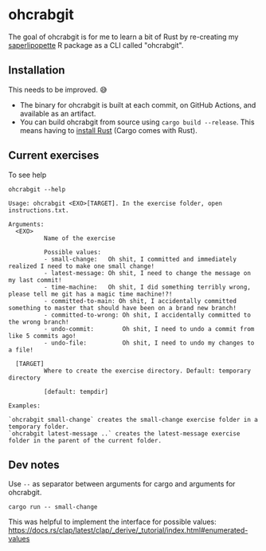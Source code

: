 
# ohcrabgit

<!-- badges: start -->
<!-- badges: end -->

The goal of ohcrabgit is for me to learn a bit of Rust by re-creating my [saperlipopette](https://docs.ropensci.org/saperlipopette/) R package as a CLI called "ohcrabgit".

## Installation

This needs to be improved. :sweat_smile:

- The binary for ohcrabgit is built at each commit, on GitHub Actions, and available as an artifact.
- You can build ohcrabgit from source using `cargo build --release`. This means having to [install Rust](https://doc.rust-lang.org/book/ch01-01-installation.html) (Cargo comes with Rust).

## Current exercises

To see help

```
ohcrabgit --help
```

```
Usage: ohcrabgit <EXO>[TARGET]. In the exercise folder, open instructions.txt.

Arguments:
  <EXO>
          Name of the exercise

          Possible values:
          - small-change:   Oh shit, I committed and immediately realized I need to make one small change!
          - latest-message: Oh shit, I need to change the message on my last commit!
          - time-machine:   Oh shit, I did something terribly wrong, please tell me git has a magic time machine!?!
          - committed-to-main: Oh shit, I accidentally committed something to master that should have been on a brand new branch!
          - committed-to-wrong: Oh shit, I accidentally committed to the wrong branch!
          - undo-commit:        Oh shit, I need to undo a commit from like 5 commits ago!
          - undo-file:          Oh shit, I need to undo my changes to a file!

  [TARGET]
          Where to create the exercise directory. Default: temporary directory
          
          [default: tempdir]

Examples:

`ohcrabgit small-change` creates the small-change exercise folder in a temporary folder.
`ohcrabgit latest-message ..` creates the latest-message exercise folder in the parent of the current folder.
```

## Dev notes

Use `--` as separator between arguments for cargo and arguments for ohcrabgit.

```
cargo run -- small-change
```

This was helpful to implement the interface for possible values: https://docs.rs/clap/latest/clap/_derive/_tutorial/index.html#enumerated-values
